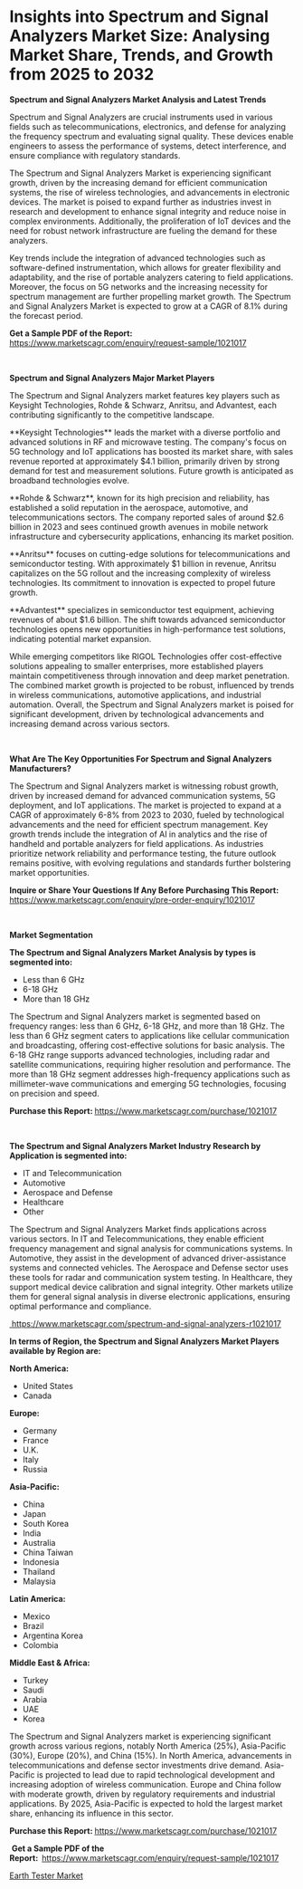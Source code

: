 <p><h1>Insights into Spectrum and Signal Analyzers Market Size: Analysing Market Share, Trends, and Growth from 2025 to 2032</h1></p><p><strong>Spectrum and Signal Analyzers Market Analysis and Latest Trends</strong></p>
<p><p>Spectrum and Signal Analyzers are crucial instruments used in various fields such as telecommunications, electronics, and defense for analyzing the frequency spectrum and evaluating signal quality. These devices enable engineers to assess the performance of systems, detect interference, and ensure compliance with regulatory standards.</p><p>The Spectrum and Signal Analyzers Market is experiencing significant growth, driven by the increasing demand for efficient communication systems, the rise of wireless technologies, and advancements in electronic devices. The market is poised to expand further as industries invest in research and development to enhance signal integrity and reduce noise in complex environments. Additionally, the proliferation of IoT devices and the need for robust network infrastructure are fueling the demand for these analyzers.</p><p>Key trends include the integration of advanced technologies such as software-defined instrumentation, which allows for greater flexibility and adaptability, and the rise of portable analyzers catering to field applications. Moreover, the focus on 5G networks and the increasing necessity for spectrum management are further propelling market growth. The Spectrum and Signal Analyzers Market is expected to grow at a CAGR of 8.1% during the forecast period.</p></p>
<p><strong>Get a Sample PDF of the Report:&nbsp;</strong> <a href="https://www.marketscagr.com/enquiry/request-sample/1021017?utm_campaign=2796&utm_medium=2&utm_source=Github&utm_content=ia&utm_term=06042025&utm_id=spectrum-and-signal-analyzers">https://www.marketscagr.com/enquiry/request-sample/1021017</a></p>
<p>&nbsp;</p>
<p><strong>Spectrum and Signal Analyzers Major Market Players</strong></p>
<p><p>The Spectrum and Signal Analyzers market features key players such as Keysight Technologies, Rohde & Schwarz, Anritsu, and Advantest, each contributing significantly to the competitive landscape. </p><p>**Keysight Technologies** leads the market with a diverse portfolio and advanced solutions in RF and microwave testing. The company's focus on 5G technology and IoT applications has boosted its market share, with sales revenue reported at approximately $4.1 billion, primarily driven by strong demand for test and measurement solutions. Future growth is anticipated as broadband technologies evolve.</p><p>**Rohde & Schwarz**, known for its high precision and reliability, has established a solid reputation in the aerospace, automotive, and telecommunications sectors. The company reported sales of around $2.6 billion in 2023 and sees continued growth avenues in mobile network infrastructure and cybersecurity applications, enhancing its market position.</p><p>**Anritsu** focuses on cutting-edge solutions for telecommunications and semiconductor testing. With approximately $1 billion in revenue, Anritsu capitalizes on the 5G rollout and the increasing complexity of wireless technologies. Its commitment to innovation is expected to propel future growth.</p><p>**Advantest** specializes in semiconductor test equipment, achieving revenues of about $1.6 billion. The shift towards advanced semiconductor technologies opens new opportunities in high-performance test solutions, indicating potential market expansion.</p><p>While emerging competitors like RIGOL Technologies offer cost-effective solutions appealing to smaller enterprises, more established players maintain competitiveness through innovation and deep market penetration. The combined market growth is projected to be robust, influenced by trends in wireless communications, automotive applications, and industrial automation. Overall, the Spectrum and Signal Analyzers market is poised for significant development, driven by technological advancements and increasing demand across various sectors.</p></p>
<p>&nbsp;</p>
<p><strong>What Are The Key Opportunities For Spectrum and Signal Analyzers Manufacturers?</strong></p>
<p><p>The Spectrum and Signal Analyzers market is witnessing robust growth, driven by increased demand for advanced communication systems, 5G deployment, and IoT applications. The market is projected to expand at a CAGR of approximately 6-8% from 2023 to 2030, fueled by technological advancements and the need for efficient spectrum management. Key growth trends include the integration of AI in analytics and the rise of handheld and portable analyzers for field applications. As industries prioritize network reliability and performance testing, the future outlook remains positive, with evolving regulations and standards further bolstering market opportunities.</p></p>
<p><strong>Inquire or Share Your Questions If Any Before Purchasing This Report:</strong> <a href="https://www.marketscagr.com/enquiry/pre-order-enquiry/1021017?utm_campaign=2796&utm_medium=2&utm_source=Github&utm_content=ia&utm_term=06042025&utm_id=spectrum-and-signal-analyzers">https://www.marketscagr.com/enquiry/pre-order-enquiry/1021017</a></p>
<p>&nbsp;</p>
<p><strong>Market Segmentation</strong></p>
<p><strong>The Spectrum and Signal Analyzers Market Analysis by types is segmented into:</strong></p>
<p><ul><li>Less than 6 GHz</li><li>6-18 GHz</li><li>More than 18 GHz</li></ul></p>
<p><p>The Spectrum and Signal Analyzers market is segmented based on frequency ranges: less than 6 GHz, 6-18 GHz, and more than 18 GHz. The less than 6 GHz segment caters to applications like cellular communication and broadcasting, offering cost-effective solutions for basic analysis. The 6-18 GHz range supports advanced technologies, including radar and satellite communications, requiring higher resolution and performance. The more than 18 GHz segment addresses high-frequency applications such as millimeter-wave communications and emerging 5G technologies, focusing on precision and speed.</p></p>
<p><strong>Purchase this Report:&nbsp;</strong><a href="https://www.marketscagr.com/purchase/1021017?utm_campaign=2796&utm_medium=2&utm_source=Github&utm_content=ia&utm_term=06042025&utm_id=spectrum-and-signal-analyzers">https://www.marketscagr.com/purchase/1021017</a></p>
<p>&nbsp;</p>
<p><strong>The Spectrum and Signal Analyzers Market Industry Research by Application is segmented into:</strong></p>
<p><ul><li>IT and Telecommunication</li><li>Automotive</li><li>Aerospace and Defense</li><li>Healthcare</li><li>Other</li></ul></p>
<p><p>The Spectrum and Signal Analyzers Market finds applications across various sectors. In IT and Telecommunications, they enable efficient frequency management and signal analysis for communications systems. In Automotive, they assist in the development of advanced driver-assistance systems and connected vehicles. The Aerospace and Defense sector uses these tools for radar and communication system testing. In Healthcare, they support medical device calibration and signal integrity. Other markets utilize them for general signal analysis in diverse electronic applications, ensuring optimal performance and compliance.</p></p>
<p><a href="https://www.marketscagr.com/spectrum-and-signal-analyzers-r1021017?utm_campaign=2796&utm_medium=2&utm_source=Github&utm_content=ia&utm_term=06042025&utm_id=spectrum-and-signal-analyzers">&nbsp;https://www.marketscagr.com/spectrum-and-signal-analyzers-r1021017</a></p>
<p><strong>In terms of Region, the Spectrum and Signal Analyzers Market Players available by Region are:</strong></p>
<p>
    <p> <strong> North America: </strong>
        <ul>
            <li>United States</li>
            <li>Canada</li>
        </ul>
        </p> 
    <p> <strong> Europe: </strong>
        <ul>
            <li>Germany</li>
            <li>France</li>
            <li>U.K.</li>
            <li>Italy</li>
            <li>Russia</li>
        </ul>
        </p> 
    <p> <strong> Asia-Pacific: </strong>
        <ul>
            <li>China</li>
            <li>Japan</li>
            <li>South Korea</li>
            <li>India</li>
            <li>Australia</li>
            <li>China Taiwan</li>
            <li>Indonesia</li>
            <li>Thailand</li>
            <li>Malaysia</li>
        </ul>
        </p> 
    <p> <strong> Latin America: </strong>
        <ul>
            <li>Mexico</li>
            <li>Brazil</li>
            <li>Argentina Korea</li>
            <li>Colombia</li>
        </ul>
        </p> 
    <p> <strong> Middle East & Africa: </strong>
        <ul>
            <li>Turkey</li>
            <li>Saudi</li>
            <li>Arabia</li>
            <li>UAE</li>
            <li>Korea</li>
        </ul>
    </p>
    </p>
<p><p>The Spectrum and Signal Analyzers market is experiencing significant growth across various regions, notably North America (25%), Asia-Pacific (30%), Europe (20%), and China (15%). In North America, advancements in telecommunications and defense sector investments drive demand. Asia-Pacific is projected to lead due to rapid technological development and increasing adoption of wireless communication. Europe and China follow with moderate growth, driven by regulatory requirements and industrial applications. By 2025, Asia-Pacific is expected to hold the largest market share, enhancing its influence in this sector.</p></p>
<p><strong>Purchase this Report: </strong><a href="https://www.marketscagr.com/purchase/1021017?utm_campaign=2796&utm_medium=2&utm_source=Github&utm_content=ia&utm_term=06042025&utm_id=spectrum-and-signal-analyzers">https://www.marketscagr.com/purchase/1021017</a></p>
<p>&nbsp;<strong>Get a Sample PDF of the Report:&nbsp;&nbsp;</strong><a href="https://www.marketscagr.com/enquiry/request-sample/1021017?utm_campaign=2796&utm_medium=2&utm_source=Github&utm_content=ia&utm_term=06042025&utm_id=spectrum-and-signal-analyzers">https://www.marketscagr.com/enquiry/request-sample/1021017</a></p>
<p><strong></strong></p>
<p><p><a href="https://github.com/popupioo/Market-Research-Report-List-1/blob/main/earth-tester-market.md?utm_campaign=2796&utm_medium=2&utm_source=Github&utm_content=ia&utm_term=06042025&utm_id=spectrum-and-signal-analyzers">Earth Tester Market</a></p></p>